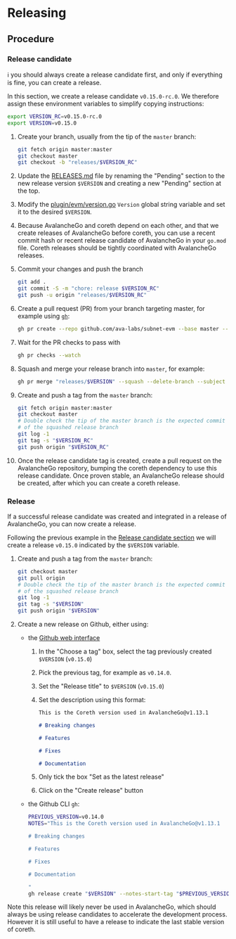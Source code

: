 # Releasing

## Procedure

### Release candidate

ℹ️ you should always create a release candidate first, and only if everything is fine, you can create a release.

In this section, we create a release candidate `v0.15.0-rc.0`. We therefore assign these environment variables to simplify copying instructions:

```bash
export VERSION_RC=v0.15.0-rc.0
export VERSION=v0.15.0
```

1. Create your branch, usually from the tip of the `master` branch:

    ```bash
    git fetch origin master:master
    git checkout master
    git checkout -b "releases/$VERSION_RC"
    ```

1. Update the [RELEASES.md](../../RELEASES.md) file by renaming the "Pending" section to the new release version `$VERSION` and creating a new "Pending" section at the top.
1. Modify the [plugin/evm/version.go](../../plugin/evm/version.go) `Version` global string variable and set it to the desired `$VERSION`.
1. Because AvalancheGo and coreth depend on each other, and that we create releases of AvalancheGo before coreth, you can use a recent commit hash or recent release candidate of AvalancheGo in your `go.mod` file. Coreth releases should be tightly coordinated with AvalancheGo releases.
1. Commit your changes and push the branch

    ```bash
    git add .
    git commit -S -m "chore: release $VERSION_RC"
    git push -u origin "releases/$VERSION_RC"
    ```

1. Create a pull request (PR) from your branch targeting master, for example using [`gh`](https://cli.github.com/):

    ```bash
    gh pr create --repo github.com/ava-labs/subnet-evm --base master --title "chore: release $VERSION_RC"
    ```

1. Wait for the PR checks to pass with

    ```bash
    gh pr checks --watch
    ```

1. Squash and merge your release branch into `master`, for example:

    ```bash
    gh pr merge "releases/$VERSION" --squash --delete-branch --subject "chore: release $VERSION" --body "\n- Update AvalancheGo from v1.12.3 to v1.13.0"
    ```

1. Create and push a tag from the `master` branch:

    ```bash
    git fetch origin master:master
    git checkout master
    # Double check the tip of the master branch is the expected commit
    # of the squashed release branch
    git log -1
    git tag -s "$VERSION_RC"
    git push origin "$VERSION_RC"
    ```

1. Once the release candidate tag is created, create a pull request on the AvalancheGo repository, bumping the coreth dependency to use this release candidate. Once proven stable, an AvalancheGo release should be created, after which you can create a coreth release.

### Release

If a successful release candidate was created and integrated in a release of AvalancheGo, you can now create a release.

Following the previous example in the [Release candidate section](#release-candidate) we will create a release `v0.15.0` indicated by the `$VERSION` variable.

1. Create and push a tag from the `master` branch:

    ```bash
    git checkout master
    git pull origin
    # Double check the tip of the master branch is the expected commit
    # of the squashed release branch
    git log -1
    git tag -s "$VERSION"
    git push origin "$VERSION"
    ```

1. Create a new release on Github, either using:
    - the [Github web interface](https://github.com/ava-labs/subnet-evm/releases/new)
        1. In the "Choose a tag" box, select the tag previously created `$VERSION` (`v0.15.0`)
        1. Pick the previous tag, for example as `v0.14.0`.
        1. Set the "Release title" to `$VERSION` (`v0.15.0`)
        1. Set the description using this format:

            ```markdown
            This is the Coreth version used in AvalancheGo@v1.13.1

            # Breaking changes

            # Features

            # Fixes

            # Documentation

            ```

        1. Only tick the box "Set as the latest release"
        1. Click on the "Create release" button
    - the Github CLI `gh`:

        ```bash
        PREVIOUS_VERSION=v0.14.0
        NOTES="This is the Coreth version used in AvalancheGo@v1.13.1

        # Breaking changes

        # Features

        # Fixes

        # Documentation

        "
        gh release create "$VERSION" --notes-start-tag "$PREVIOUS_VERSION" --notes-from-tag "$VERSION" --title "$VERSION" --notes "$NOTES" --verify-tag
        ```

Note this release will likely never be used in AvalancheGo, which should always be using release candidates to accelerate the development process. However it is still useful to have a release to indicate the last stable version of coreth.
